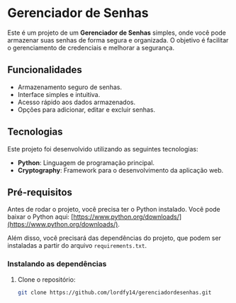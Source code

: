 # Gerenciador de Senhas

Este é um projeto de um **Gerenciador de Senhas** simples, onde você pode armazenar suas senhas de forma segura e organizada. O objetivo é facilitar o gerenciamento de credenciais e melhorar a segurança.

## Funcionalidades

- Armazenamento seguro de senhas.
- Interface simples e intuitiva.
- Acesso rápido aos dados armazenados.
- Opções para adicionar, editar e excluir senhas.

## Tecnologias

Este projeto foi desenvolvido utilizando as seguintes tecnologias:

- **Python**: Linguagem de programação principal.
- **Cryptography**: Framework para o desenvolvimento da aplicação web.


## Pré-requisitos

Antes de rodar o projeto, você precisa ter o Python instalado. Você pode baixar o Python aqui: [https://www.python.org/downloads/](https://www.python.org/downloads/).

Além disso, você precisará das dependências do projeto, que podem ser instaladas a partir do arquivo `requirements.txt`.

### Instalando as dependências

1. Clone o repositório:
   ```bash
   git clone https://github.com/lordfy14/gerenciadordesenhas.git
